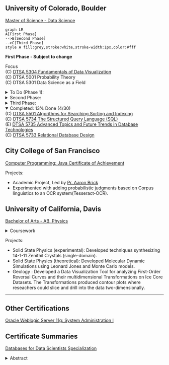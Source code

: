 
## University of Colorado, Boulder
[Master of Science - Data Science](https://www.colorado.edu/program/data-science/coursera-overview)

```mermaid
graph LR
A[First Phase]
-->B[Second Phase]
-->C[Third Phase]
style A fill:grey,stroke:white,stroke-width:1px,color:#fff
```
__First Phase - Subject to change__

Focus <br/>
(C) [DTSA 5304 Fundamentals of Data Visualization](https://coursera.org/share/7602589b20f9c2310b2a9cc5796bcd52)<br/>
(C) DTSA 5001 Probability Theory<br/>
(C) DTSA 5301 Data Science as a Field <br/>

<details>
  <summary>To Do (Phase 1):</summary>
(E) EMEA 5031 Foundations and Initiation<br/>
(C) DTSA 5503 Dynamic Programming and Greedy Algorithms<br/>
(C) DTSA 5502 Trees and Graphs - Basics <br/>
</details>

<details>
  <summary>Second Phase:</summary>
  (C) DTSA 5504 Data Mining Pipeline <br/>
  (C) DTSA 5505 Data Mining Methods <br/>
  (C) DTSA 5509 Introduction to Machine Learning - Supervised Learning<br/>
  (C) DTSA 5510 Unsupervised Algorithms in Machine Learning <br/>
  (E) DTSA 5701 Introduction to High-Performance and Parallel Computing<br/>
  (C) DTSA 5002 Statistical Inference for Estimation in Data Science <br/>
  (C) DTSA 5302 Cybersecurity for Data Science <br/>
  (C) DTSA 5303 Ethical Issues in Data Science <br/>
  (E) DTSA 5707 Deep Learning Applications for Computer Vision <br/>
  (E) EMEA 5032 Project Planning and Execution <br/>

</details>
<details>
  <summary>Third Phase:</summary>
  (C) DTSA 5506 Data Mining Project <br/>
  (E) DTSA 5507 Fundamentals of Software Architecture for Big Data <br/>
  (E) DTSA 5842 Effective Communication: Writing Design and Presentation <br/>
  (E) EMEA 5033 Agile Project Management <br/>
  (C) DTSA 5511 Introduction to Deep Learning<br/>
  (E) DTSA 5020 Regression and Classification <br/>
  (C) DTSA 5003 Statistical Inference and Hypothesis Testing in Data Science <br/>
  (C) DTSA 5011 Modern Regression Analysis in R <br/>
  (C) DTSA 5012 ANOVA and Experimental Design <br/>
  (C) DTSA 5013 Generalized Linear Models and Nonparametric Regression <br/>
</details>

<details open>
  <summary>Completed: 13% Done (4/30)</summary>
   (C) <a href="https://www.coursera.org/account/accomplishments/verify/R9FKFC5Y4GLK">DTSA 5501 Algorithms for Searching Sorting and Indexing</a><br/>
   (C) <a href="https://www.coursera.org/account/accomplishments/verify/CXJVCC2BXBXL">DTSA 5734 The Structured Query Language (SQL)</a><br/>
   (E) <a href="https://www.coursera.org/account/accomplishments/verify/CJKVCNM9VYCF">DTSA 5735 Advanced Topics and Future Trends in Database Technologies</a><br/>
   (C) <a href="https://www.coursera.org/learn/relational-database-design/home/welcome">DTSA 5733 Relational Database Design</a><br/>
</details>
  
## City College of San Francisco
[Computer Programming: Java Certificate of Achievement](https://ccsf.curricunet.com/Report/Program/GetReport/893?reportId=29)

Projects:
- Academic Project, Led by [Pr. Aaron Brick](https://github.com/aaronbrick)<br/>
- Experimented with adding probabilistic judgments based on Corpus linguistics to an OCR system(Tesseract-OCR).

## University of California, Davis
[Bachelor of Arts - AB, Physics](https://physics.ucdavis.edu/)

<details>
  <summary>Coursework</summary>
  - Mathematical Methods for Physics<br/>
  - Advanced Physics Laboratory<br/>
  - Classical Mechanics<br/>
  - Electrodynamics <br/>
  - Statistical Mechanics<br/>
  - Quantum Mechanics<br/>
  - Atomic Physics<br/>
  - Nuclear Physics<br/>
  - Astrophysics<br/>
</details>


Projects: 
- Solid State Physics (experimental): Developed techniques synthesizing 14-1-11 Zenithil Crystals (single-domain).
- Solid State Physics (theoretical):  Developed Molecular Dynamic Simulations using Leonard Jones and Monte Carlo models.
- Geology : Developed a Data Visualization Tool for analyzing First-Order Reversal Curves and their multidimensional Transformations on Ice Core Datasets. The Transformations produced contour plots where reseachers could slice and drill into the data two-dimensionally.

---

## Other Certifications
[Oracle Weblogic Server 11g: System Administration I](https://education.oracle.com/oracle-weblogic-server-12c-administration-i/pexam_1Z0-133)

## Certificate Summaries
[Databases for Data Scientists Specialization](https://www.coursera.org/account/accomplishments/specialization/certificate/YAA5BMC2BKL3)

<details>
  <summary>Abstract</summary>
  <u><b>about me >></b></u> I currently hold over 20 years of Support Engineering experiences. My background in Physics and first principle's have given me perspectives on approaching issues critically and developing the interesting questions toward problem solving and solution hacking. Computer science has given me processes in engineering systems, automation, and tooling enablement. I have had extensive exposure to Enterprise Software & Solutions. Additionally, I have worked   6 years in the InfoSec Industry aquiring understanding with the security threat landscape.  My current pursuits are Data Science, DataOps, MLOps, Docker and Kubernetes Operations.
</details>


